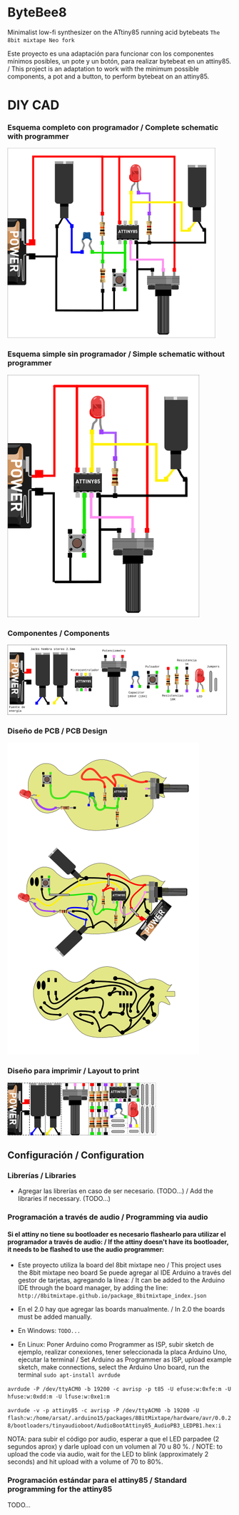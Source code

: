 # ByteBee8
Minimalist low-fi synthesizer on the ATtiny85 running acid bytebeats
``The 8bit mixtape Neo fork`` 

Este proyecto es una adaptación para funcionar con los componentes mínimos posibles, un pote y un botón, para realizar bytebeat en un attiny85. / This project is an adaptation to work with the minimum possible components, a pot and a button, to perform bytebeat on an attiny85.

# DIY CAD

### Esquema completo con programador / Complete schematic with programmer
![schematic](https://raw.githubusercontent.com/marsfactory/ByteBee85/main/diycad/esquema.png)

### Esquema simple sin programador / Simple schematic without programmer
![schematic-without-programmer](https://raw.githubusercontent.com/marsfactory/ByteBee85/main/diycad/esquema-sin-programmer.png)

### Componentes / Components
![components](https://raw.githubusercontent.com/marsfactory/ByteBee85/main/diycad/componenetes.png)

### Diseño de PCB / PCB Design
![pcb-design-process](https://raw.githubusercontent.com/marsfactory/ByteBee85/main/diycad/pcb-process.png)

### Diseño para imprimir / Layout to print
![pcb-design-process](https://raw.githubusercontent.com/marsfactory/ByteBee85/main/diycad/template-components.png)

## Configuración / Configuration

### Librerías / Libraries

- Agregar las librerías en caso de ser necesario. (TODO...) / Add the libraries if necessary. (TODO...)

### Programación a través de audio / Programming via audio

#### Si el attiny no tiene su bootloader es necesario flashearlo para utilizar el programador a través de audio: / If the attiny doesn't have its bootloader, it needs to be flashed to use the audio programmer:

- Este proyecto utiliza la board del 8bit mixtape neo / This project uses the 8bit mixtape neo board
Se puede agregar al IDE Arduino a través del gestor de tarjetas, agregando la línea: / It can be added to the Arduino IDE through the board manager, by adding the line:
`http://8bitmixtape.github.io/package_8bitmixtape_index.json`

- En el 2.0 hay que agregar las boards manualmente. / In 2.0 the boards must be added manually.

- En Windows:
``TODO...``

- En Linux:
Poner Arduino como Programmer as ISP, subir sketch de ejemplo, realizar conexiones, tener seleccionada la placa Arduino Uno, ejecutar la terminal / Set Arduino as Programmer as ISP, upload example sketch, make connections, select the Arduino Uno board, run the terminal
``sudo apt-install avrdude``  

``avrdude -P /dev/ttyACM0 -b 19200 -c avrisp -p t85 -U efuse:w:0xfe:m -U hfuse:w:0xdd:m -U lfuse:w:0xe1:m``

``avrdude -v -p attiny85 -c avrisp -P /dev/ttyACM0 -b 19200 -U flash:w:/home/arsat/.arduino15/packages/8BitMixtape/hardware/avr/0.0.28/bootloaders/tinyaudioboot/AudioBootAttiny85_AudioPB3_LEDPB1.hex:i`` 

NOTA: para subir el código por audio, esperar a que el LED parpadee (2 segundos aprox) y darle upload con un volumen al 70 u 80 %. / NOTE: to upload the code via audio, wait for the LED to blink (approximately 2 seconds) and hit upload with a volume of 70 to 80%.

### Programación estándar para el attiny85 / Standard programming for the attiny85

TODO...
